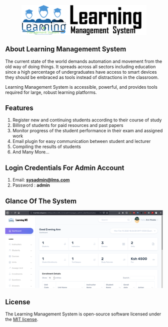 <p align="center"><img src="https://github.com/MartMbithi/LMS/blob/master/public/LMS_Core/img/logo.png" width="400"></p>



## About Learning Managememt System

The current state of the world demands automation and movement from the old way of doing
things. It spreads across all sectors including education since a high percentage of
undergraduates have access to smart devices they should be embraced as tools instead of
distractions in the classroom.


Learning Management System  is accessible, powerful, and provides tools required for large, robust learning platforms.

## Features

1. Register new and continuing students according to their course of study<br>
2. Billing of students for paid resources and past papers<br>
3. Monitor progress of the student performance in their exam and assigned work<br>
4. Email plugin for easy communication between student and lecturer<br>
5. Compiling the results of students<br>
6. And Many More...


<!--## How To Unleash This Demon 
1. Git clone this repo or download it as a zip<br>
2. Extract it to your servers public_html or htdocs directory in your server<br>
3. Run Composer install<br>
4. Create a database name it anything you want but you should change the default value in   .env file<br>
5. Run php artisan migrate<br>
6. Or you can just import the .SQL file directly into your database server<br>
7. On your web browser type <b>http://127.0.0.1:8000</b> or <b>http://127.0.0.1/public/</b> -->


## Login Credentials For Admin Account
1. Email:   <b>sysadmin@lms.com</b><br>
2. Password :  <b>admin</b> <br>

## Glance Of The System
<p align="center"><img src="https://github.com/MartMbithi/LMS/blob/master/public/LMS_Core/img/screenshot.png" ></p>

## License

The Learning Management System is open-source software licensed under the [MIT license](https://opensource.org/licenses/MIT).
